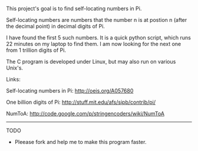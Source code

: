 This project's goal is to find self-locating numbers in Pi.

Self-locating numbers are numbers that the number n is at postion n (after the decimal point) in decimal digits of Pi. 

I have found the first 5 such numbers. It is a quick python script, which runs 22 minutes on my laptop to find them. I am now looking for the next one from 1 trillion digits of Pi.

The C program is developed under Linux, but may also run on various Unix's.

Links:

Self-locating numbers in Pi: http://oeis.org/A057680

One billion digits of Pi: http://stuff.mit.edu/afs/sipb/contrib/pi/

NumToA: http://code.google.com/p/stringencoders/wiki/NumToA

-----------------------------------

TODO

* Pleease fork and help me to make this program faster.
